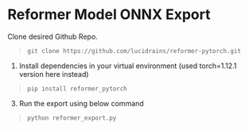 # Reformer Model ONNX Export
Clone desired Github Repo. 
> `git clone https://github.com/lucidrains/reformer-pytorch.git`

1. Install dependencies in your virtual environment (used torch=1.12.1 version here instead)

> `pip install reformer_pytorch`

3. Run the export using below command
> `python reformer_export.py`


